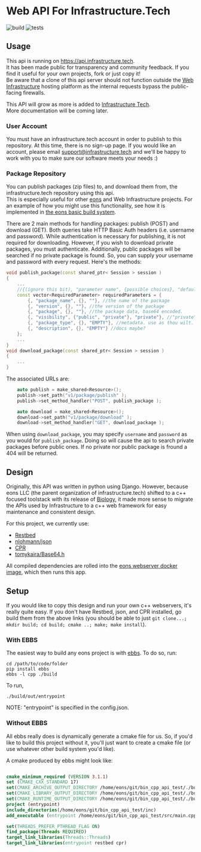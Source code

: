 # Web API For Infrastructure.Tech

![build](https://github.com/infrastructure-tech/api/actions/workflows/docker-build.yml/badge.svg)
![tests](https://github.com/infrastructure-tech/api/actions/workflows/django-unit-tests.yml/badge.svg)

## Usage

This api is running on https://api.infrastructure.tech.  
It has been made public for transparency and community feedback. If you find it useful for your own projects, fork or just copy it!  
Be aware that a clone of this api server should not function outside the [Web Infrastructure](https://web.infrastructure.tech) hosting platform as the internal requests bypass the public-facing firewalls.

This API will grow as more is added to [Infrastructure Tech](https://infrastructure.tech).  
More documentation will be coming later.

### User Account
You must have an infrastructure.tech account in order to publish to this repository. At this time, there is no sign-up page. If you would like an account, please email support@infrastructure.tech and we'll be happy to work with you to make sure our software meets your needs :)

### Package Repository

You can publish packages (zip files) to, and download them from, the infrastructure.tech repository using this api.  
This is especially useful for other [eons](https://eons.dev) and Web Infrastructure projects. For an example of how you might use this functionality, see how it is implemented in [the eons basic build system](https://github.com/eons-dev/ebbs).

There are 2 main methods for handling packages: publish (POST) and download (GET).
Both queries take HTTP Basic Auth headers (i.e. username and password). While authentication is necessary for publishing, it is not required for downloading. However, if you wish to download private packages, you must authenticate. Additionally, public packages will be searched if no private package is found. So, you can supply your username and password with every request.
Here's the methods:
```c++
void publish_package(const shared_ptr< Session > session )
{
    ...
    //{(ignore this bit), "parameter name", {possible choices}, "default value"}
    const vector<RequiredParameter> requiredParameters = {
        {, "package_name", {}, ""}, //the name of the package
        {, "version", {}, ""}, //the version of the package
        {, "package", {}, ""}, //the package data, base64 encoded.
        {, "visibility", {"public", "private"}, "private"}, //"private" if the package requires authentication to view; "public" if it does not.
        {, "package_type", {}, "EMPTY"}, //metadata. use as thou wilt.
        {, "description", {}, "EMPTY"} //docs maybe?
    };
    ...
}
void download_package(const shared_ptr< Session > session )
{
    ...
}
```
The associated URLs are:
```c++
    auto publish = make_shared<Resource>();
    publish->set_path("v1/package/publish" );
    publish->set_method_handler("POST", publish_package );

    auto download = make_shared<Resource>();
    download->set_path("v1/package/download" );
    download->set_method_handler("GET", download_package );
```


When using `download_package`, you may specify `username` and `password` as you would for `publish_package`. Doing so will cause the api to search private packages before public ones. If no private nor public package is fround a 404 will be returned.

## Design

Originally, this API was written in python using Django. However, because eons LLC (the parent organization of infrastructure.tech) shifted to a c++ focused toolstack with its release of [Biology](https://develop.bio), it made more sense to migrate the APIs used by Infrastructure to a c++ web framework for easy maintenance and consistent design.

For this project, we currently use:
 * [Restbed](https://github.com/Corvusoft/restbed)
 * [nlohmann/json](https://github.com/nlohmann/json)
 * [CPR](https://github.com/libcpr/cpr)
 * [tomykaira/Base64.h](https://gist.github.com/tomykaira/f0fd86b6c73063283afe550bc5d77594)

All compiled dependencies are rolled into the [eons webserver docker image](https://hub.docker.com/repository/docker/eons/webserver), which then runs this app.

## Setup

If you would like to copy this design and run your own c++ webservers, it's really quite easy.
If you don't have Restbed, json, and CPR installed, go build them from the above links (you should be able to just `git clone...; mkdir build; cd build; cmake ..; make; make install`).

### With EBBS

The easiest way to build any eons project is with [ebbs](https://github.com/eons-dev/ebbs). To do so, run:
```shell
cd /path/to/code/folder
pip install ebbs
ebbs -l cpp ./build
```
To run,
```shell
./build/out/entrypoint
```
NOTE: "entrypoint" is specified in the config.json.

### Without EBBS

All ebbs really does is dynamically generate a cmake file for us. So, if you'd like to build this project without it, you'll just want to create a cmake file (or use whatever other build system you'd like).

A cmake produced by ebbs might look like:
```cmake

cmake_minimum_required (VERSION 3.1.1)
set (CMAKE_CXX_STANDARD 17)
set(CMAKE_ARCHIVE_OUTPUT_DIRECTORY /home/eons/git/bin_cpp_api_test/./build/entrypoint)
set(CMAKE_LIBRARY_OUTPUT_DIRECTORY /home/eons/git/bin_cpp_api_test/./build/entrypoint)
set(CMAKE_RUNTIME_OUTPUT_DIRECTORY /home/eons/git/bin_cpp_api_test/./build/entrypoint)
project (entrypoint)
include_directories(/home/eons/git/bin_cpp_api_test/inc)
add_executable (entrypoint /home/eons/git/bin_cpp_api_test/src/main.cpp)

set(THREADS_PREFER_PTHREAD_FLAG ON)
find_package(Threads REQUIRED)
target_link_libraries(Threads::Threads)
target_link_libraries(entrypoint restbed cpr)

```